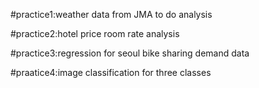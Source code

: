 #practice1:weather data from JMA to do analysis

#practice2:hotel price room rate analysis

#practice3:regression for seoul bike sharing demand data

#praatice4:image classification for three classes
